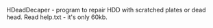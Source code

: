 HDeadDecaper - program to repair HDD with scratched plates or dead head. Read help.txt - it's only 60kb.
